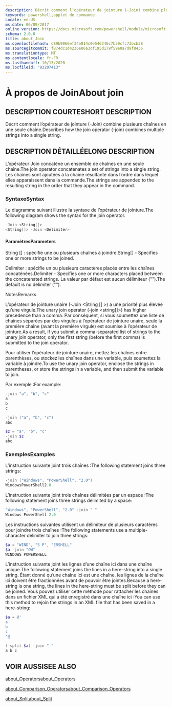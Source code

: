 ```yaml
---
description: Décrit comment l’opérateur de jointure (-Join) combine plusieurs chaînes en une seule chaîne.
keywords: powershell,applet de commande
Locale: en-US
ms.date: 06/09/2017
online version: https://docs.microsoft.com/powershell/module/microsoft.powershell.core/about/about_join?view=powershell-7&WT.mc_id=ps-gethelp
schema: 2.0.0
title: about_Join
ms.openlocfilehash: d89b9066ef34e814c0e546246c7b50cfc73bcb38
ms.sourcegitcommit: f874dc1d4236e06a3df195d179f59e0a7d9f8436
ms.translationtype: MT
ms.contentlocale: fr-FR
ms.lasthandoff: 10/13/2020
ms.locfileid: "93207413"
---
```

# <a name="about-join"></a><span data-ttu-id="0bc7b-104">À propos de Join</span><span class="sxs-lookup"><span data-stu-id="0bc7b-104">About join</span></span>

## <a name="short-description"></a><span data-ttu-id="0bc7b-105">DESCRIPTION COURTE</span><span class="sxs-lookup"><span data-stu-id="0bc7b-105">SHORT DESCRIPTION</span></span>
<span data-ttu-id="0bc7b-106">Décrit comment l’opérateur de jointure (-Join) combine plusieurs chaînes en une seule chaîne.</span><span class="sxs-lookup"><span data-stu-id="0bc7b-106">Describes how the join operator (-join) combines multiple strings into a single string.</span></span>

## <a name="long-description"></a><span data-ttu-id="0bc7b-107">DESCRIPTION DÉTAILLÉE</span><span class="sxs-lookup"><span data-stu-id="0bc7b-107">LONG DESCRIPTION</span></span>

<span data-ttu-id="0bc7b-108">L’opérateur Join concatène un ensemble de chaînes en une seule chaîne.</span><span class="sxs-lookup"><span data-stu-id="0bc7b-108">The join operator concatenates a set of strings into a single string.</span></span> <span data-ttu-id="0bc7b-109">Les chaînes sont ajoutées à la chaîne résultante dans l’ordre dans lequel elles apparaissent dans la commande.</span><span class="sxs-lookup"><span data-stu-id="0bc7b-109">The strings are appended to the resulting string in the order that they appear in the command.</span></span>

### <a name="syntax"></a><span data-ttu-id="0bc7b-110">Syntaxe</span><span class="sxs-lookup"><span data-stu-id="0bc7b-110">Syntax</span></span>

<span data-ttu-id="0bc7b-111">Le diagramme suivant illustre la syntaxe de l’opérateur de jointure.</span><span class="sxs-lookup"><span data-stu-id="0bc7b-111">The following diagram shows the syntax for the join operator.</span></span>

```powershell
-Join <String[]>
<String[]> -Join <Delimiter>
```

#### <a name="parameters"></a><span data-ttu-id="0bc7b-112">Paramètres</span><span class="sxs-lookup"><span data-stu-id="0bc7b-112">Parameters</span></span>

<span data-ttu-id="0bc7b-113">String [] : spécifie une ou plusieurs chaînes à joindre.</span><span class="sxs-lookup"><span data-stu-id="0bc7b-113">String[] - Specifies one or more strings to be joined.</span></span>

<span data-ttu-id="0bc7b-114">Delimiter : spécifie un ou plusieurs caractères placés entre les chaînes concaténées.</span><span class="sxs-lookup"><span data-stu-id="0bc7b-114">Delimiter - Specifies one or more characters placed between the concatenated strings.</span></span> <span data-ttu-id="0bc7b-115">La valeur par défaut est aucun délimiteur ("").</span><span class="sxs-lookup"><span data-stu-id="0bc7b-115">The default is no delimiter ("").</span></span>

<span data-ttu-id="0bc7b-116">Notes</span><span class="sxs-lookup"><span data-stu-id="0bc7b-116">Remarks</span></span>

<span data-ttu-id="0bc7b-117">L’opérateur de jointure unaire (-Join <String [] >) a une priorité plus élevée qu’une virgule.</span><span class="sxs-lookup"><span data-stu-id="0bc7b-117">The unary join operator (-join <string[]>) has higher precedence than a comma.</span></span> <span data-ttu-id="0bc7b-118">Par conséquent, si vous soumettez une liste de chaînes séparées par des virgules à l’opérateur de jointure unaire, seule la première chaîne (avant la première virgule) est soumise à l’opérateur de jointure.</span><span class="sxs-lookup"><span data-stu-id="0bc7b-118">As a result, if you submit a comma-separated list of strings to the unary join operator, only the first string (before the first comma) is submitted to the join operator.</span></span>

<span data-ttu-id="0bc7b-119">Pour utiliser l’opérateur de jointure unaire, mettez les chaînes entre parenthèses, ou stockez les chaînes dans une variable, puis soumettez la variable à joindre.</span><span class="sxs-lookup"><span data-stu-id="0bc7b-119">To use the unary join operator, enclose the strings in parentheses, or store the strings in a variable, and then submit the variable to join.</span></span>

<span data-ttu-id="0bc7b-120">Par exemple :</span><span class="sxs-lookup"><span data-stu-id="0bc7b-120">For example:</span></span>

```powershell
-join "a", "b", "c"
a
b
c

-join ("a", "b", "c")
abc

$z = "a", "b", "c"
-join $z
abc
```

### <a name="examples"></a><span data-ttu-id="0bc7b-121">Exemples</span><span class="sxs-lookup"><span data-stu-id="0bc7b-121">Examples</span></span>

<span data-ttu-id="0bc7b-122">L’instruction suivante joint trois chaînes :</span><span class="sxs-lookup"><span data-stu-id="0bc7b-122">The following statement joins three strings:</span></span>

```powershell
-join ("Windows", "PowerShell", "2.0")
WindowsPowerShell2.0
```

<span data-ttu-id="0bc7b-123">L’instruction suivante joint trois chaînes délimitées par un espace :</span><span class="sxs-lookup"><span data-stu-id="0bc7b-123">The following statement joins three strings delimited by a space:</span></span>

```powershell
"Windows", "PowerShell", "2.0" -join " "
Windows PowerShell 2.0
```

<span data-ttu-id="0bc7b-124">Les instructions suivantes utilisent un délimiteur de plusieurs caractères pour joindre trois chaînes :</span><span class="sxs-lookup"><span data-stu-id="0bc7b-124">The following statements use a multiple-character delimiter to join three strings:</span></span>

```powershell
$a = "WIND", "S P", "ERSHELL"
$a -join "OW"
WINDOWS POWERSHELL
```

<span data-ttu-id="0bc7b-125">L’instruction suivante joint les lignes d’une chaîne ici dans une chaîne unique.</span><span class="sxs-lookup"><span data-stu-id="0bc7b-125">The following statement joins the lines in a here-string into a single string.</span></span> <span data-ttu-id="0bc7b-126">Étant donné qu’une chaîne ici est une chaîne, les lignes de la chaîne ici doivent être fractionnées avant de pouvoir être jointes.</span><span class="sxs-lookup"><span data-stu-id="0bc7b-126">Because a here-string is one string, the lines in the here-string must be split before they can be joined.</span></span> <span data-ttu-id="0bc7b-127">Vous pouvez utiliser cette méthode pour rattacher les chaînes dans un fichier XML qui a été enregistré dans une chaîne ici :</span><span class="sxs-lookup"><span data-stu-id="0bc7b-127">You can use this method to rejoin the strings in an XML file that has been saved in a here-string:</span></span>

```powershell
$a = @'
a
b
c
'@

(-split $a) -join " "
a b c
```

## <a name="see-also"></a><span data-ttu-id="0bc7b-128">VOIR AUSSI</span><span class="sxs-lookup"><span data-stu-id="0bc7b-128">SEE ALSO</span></span>

[<span data-ttu-id="0bc7b-129">about_Operators</span><span class="sxs-lookup"><span data-stu-id="0bc7b-129">about_Operators</span></span>](about_Operators.md)

[<span data-ttu-id="0bc7b-130">about_Comparison_Operators</span><span class="sxs-lookup"><span data-stu-id="0bc7b-130">about_Comparison_Operators</span></span>](about_Comparison_Operators.md)

[<span data-ttu-id="0bc7b-131">about_Split</span><span class="sxs-lookup"><span data-stu-id="0bc7b-131">about_Split</span></span>](about_Split.md)
